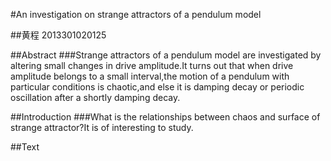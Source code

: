 #An investigation on strange attractors of a pendulum model

##黄程  2013301020125

##Abstract
###Strange attractors of a pendulum model are investigated by altering small changes in drive amplitude.It turns out that when drive amplitude belongs to a small interval,the motion of a pendulum with particular conditions is chaotic,and else it is damping decay or periodic oscillation after a shortly damping decay.

##Introduction
###What is the relationships between chaos and surface of strange attractor?It is of interesting to study.

##Text


